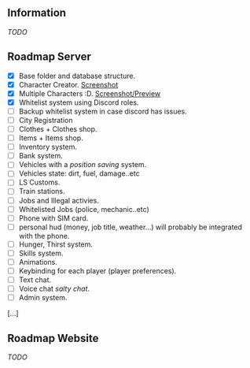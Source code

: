## Information
*TODO*

## Roadmap Server
- [x] Base folder and database structure.
- [x] Character Creator. [Screenshot](https://cdn.discordapp.com/attachments/766043228310077500/766429295027290182/unknown.png)
- [x] Multiple Characters :D. [Screenshot/Preview](https://gfycat.com/courteousimperfectindiancow)
- [x] Whitelist system using Discord roles.
- [ ] Backup whitelist system in case discord has issues.
- [ ] City Registration
- [ ] Clothes + Clothes shop.
- [ ] Items + Items shop.
- [ ] Inventory system.
- [ ] Bank system.
- [ ] Vehicles with a *position saving* system.
- [ ] Vehicles state: dirt, fuel, damage..etc
- [ ] LS Customs.
- [ ] Train stations.
- [ ] Jobs and Illegal activies.
- [ ] Whitelisted Jobs (police, mechanic..etc)
- [ ] Phone with SIM card.
- [ ] personal hud (money, job title, weather...) will probably be integrated with the phone.
- [ ] Hunger, Thirst system.
- [ ] Skills system.
- [ ] Animations.
- [ ] Keybinding for each player (player preferences).
- [ ] Text chat.
- [ ] Voice chat *salty chat*.
- [ ] Admin system.

[...]

## Roadmap Website
*TODO*
